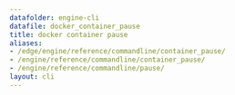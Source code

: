 ```yaml
---
datafolder: engine-cli
datafile: docker_container_pause
title: docker container pause
aliases:
- /edge/engine/reference/commandline/container_pause/
- /engine/reference/commandline/container_pause/
- /engine/reference/commandline/pause/
layout: cli
---
```


<!--
此页面是根据 Docker 源代码自动生成的。如果您想建议更改此处显示的文本，请在 GitHub 上的源代码仓库中打开一个工单或拉取请求：

https://github.com/docker/cli
-->
